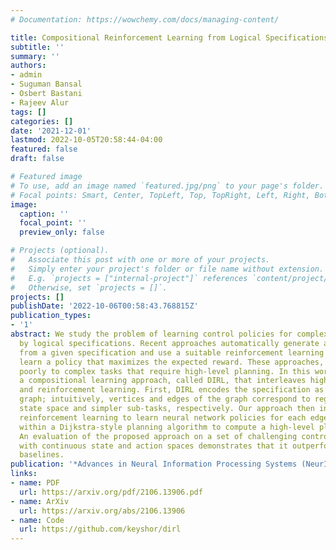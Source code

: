 ```yaml
---
# Documentation: https://wowchemy.com/docs/managing-content/

title: Compositional Reinforcement Learning from Logical Specifications
subtitle: ''
summary: ''
authors:
- admin
- Suguman Bansal
- Osbert Bastani
- Rajeev Alur
tags: []
categories: []
date: '2021-12-01'
lastmod: 2022-10-05T20:58:44-04:00
featured: false
draft: false

# Featured image
# To use, add an image named `featured.jpg/png` to your page's folder.
# Focal points: Smart, Center, TopLeft, Top, TopRight, Left, Right, BottomLeft, Bottom, BottomRight.
image:
  caption: ''
  focal_point: ''
  preview_only: false

# Projects (optional).
#   Associate this post with one or more of your projects.
#   Simply enter your project's folder or file name without extension.
#   E.g. `projects = ["internal-project"]` references `content/project/deep-learning/index.md`.
#   Otherwise, set `projects = []`.
projects: []
publishDate: '2022-10-06T00:58:43.768815Z'
publication_types:
- '1'
abstract: We study the problem of learning control policies for complex tasks given
  by logical specifications. Recent approaches automatically generate a reward function
  from a given specification and use a suitable reinforcement learning algorithm to
  learn a policy that maximizes the expected reward. These approaches, however, scale
  poorly to complex tasks that require high-level planning. In this work, we develop
  a compositional learning approach, called DIRL, that interleaves high-level planning
  and reinforcement learning. First, DIRL encodes the specification as an abstract
  graph; intuitively, vertices and edges of the graph correspond to regions of the
  state space and simpler sub-tasks, respectively. Our approach then incorporates
  reinforcement learning to learn neural network policies for each edge (sub-task)
  within a Dijkstra-style planning algorithm to compute a high-level plan in the graph.
  An evaluation of the proposed approach on a set of challenging control benchmarks
  with continuous state and action spaces demonstrates that it outperforms state-of-the-art
  baselines.
publication: '*Advances in Neural Information Processing Systems (NeurIPS)*'
links:
- name: PDF
  url: https://arxiv.org/pdf/2106.13906.pdf
- name: ArXiv
  url: https://arxiv.org/abs/2106.13906
- name: Code
  url: https://github.com/keyshor/dirl
---
```

